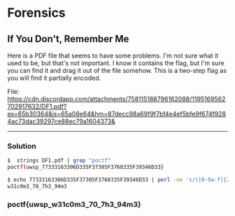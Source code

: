 # Forensics

## If You Don't, Remember Me

Here is a PDF file that seems to have some problems. I'm not sure what it used to be, but that's not important. I know it contains the flag, but I'm sure you can find it and drag it out of the file somehow. This is a two-step flag as you will find it partially encoded.

File: https://cdn.discordapp.com/attachments/758115188796162088/1195169562702917632/DF1.pdf?ex=65b30364&is=65a08e64&hm=87decc98a69f9f7bf4e4ef5bfe9f674f9284ac73dac39297ce88ec79a1604373&

---

### Solution

```bash
$  strings DF1.pdf | grep "poctf"
poctf(uwsp_77333163306D335F37305F3768335F39346D33}

$ echo 77333163306D335F37305F3768335F39346D33 | perl -ne 's/([0-9a-f]{2})/print chr hex $1/gie' && echo ''
w31c0m3_70_7h3_94m3
```

### poctf{uwsp_w31c0m3_70_7h3_94m3}
